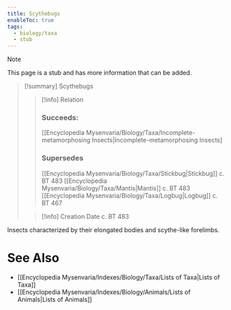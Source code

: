 ```yaml
---
title: Scythebugs
enableToc: true
tags:
  - biology/taxa
  - stub
---
```


> [!note]
> This page is a stub and has more information that can be added.

> [!summary] Scythebugs
> > [!info] Relation
> > ### Succeeds:
> > [[Encyclopedia Mysenvaria/Biology/Taxa/Incomplete-metamorphosing Insects|Incomplete-metamorphosing Insects]
> > ### Supersedes 
> > [[Encyclopedia Mysenvaria/Biology/Taxa/Stickbug|Stickbug]] c. BT 483
> > [[Encyclopedia Mysenvaria/Biology/Taxa/Mantis|Mantis]] c. BT 483
> > [[Encyclopedia Mysenvaria/Biology/Taxa/Logbug|Logbug]] c. BT 467
>
> > [!info] Creation Date
> > c. BT 483

Insects characterized by their elongated bodies and scythe-like forelimbs.

# See Also
- [[Encyclopedia Mysenvaria/Indexes/Biology/Taxa/Lists of Taxa|Lists of Taxa]]
- [[Encyclopedia Mysenvaria/Indexes/Biology/Animals/Lists of Animals|Lists of Animals]]
